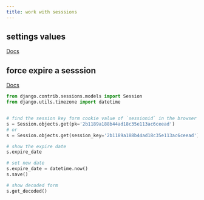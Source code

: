 ```yaml
---
title: work with sesssions
---
```


## settings values

[Docs](https://docs.djangoproject.com/en/3.2/ref/settings/#session-cookie-age)

## force expire a sesssion

[Docs](https://docs.djangoproject.com/en/3.2/topics/http/sessions/#configuring-the-session-engine)

```py
from django.contrib.sessions.models import Session
from django.utils.timezone import datetime


# find the session key form cookie value of `sessionid` in the browser
s = Session.objects.get(pk='2b1189a188b44ad18c35e113ac6ceead')
# or
s = Session.objects.get(session_key='2b1189a188b44ad18c35e113ac6ceead')

# show the expire date
s.expire_date

# set new date
s.expire_date = datetime.now()
s.save()

# show decoded form
s.get_decoded()
```
